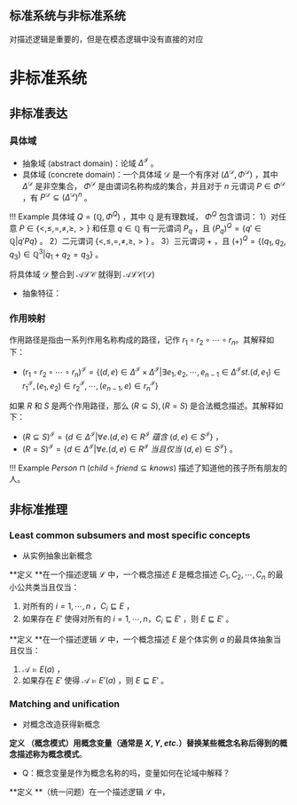 
## 标准系统与非标准系统
对描述逻辑是重要的，但是在模态逻辑中没有直接的对应

# 非标准系统

## 非标准表达

### 具体域
- 抽象域 (abstract domain)：论域 $\Delta^{\mathcal{I}}$ 。
- 具体域 (concrete domain)：一个具体域 $\mathcal{D}$ 是一个有序对 $(\Delta^{\mathcal{D}}, \Phi^{\mathcal{D}})$ ，其中 $\Delta^{\mathcal{D}}$ 是非空集合， $\Phi^{\mathcal{D}}$ 是由谓词名称构成的集合，并且对于 $n$ 元谓词 $P \in \Phi^{\mathcal{D}}$ ，有 $P^{\mathcal{D}} \subseteq (\Delta^{\mathcal{D}})^{n}$ 。

!!! Example
    具体域 $Q = (\mathbb{Q}, \Phi^{Q})$ ，其中 $\mathbb{Q}$ 是有理数域， $\Phi^{Q}$ 包含谓词：
    1）对任意 $P \in \{ <, \le, =, \ne, \ge, > \}$ 和任意 $q \in \mathbb{Q}$ 有一元谓词 $P_q$ ，且 $(P_q)^{Q} = \{q' \in \mathbb{Q} | q' P q \}$ 。
    2）二元谓词 $\{ <, \le, =, \ne, \ge, > \}$ 。
    3）三元谓词 $+$ ，且 $(+)^{Q} = \{(q_1, q_2, q_3) \in \mathbb{Q}^3 | q_1 + q_2 = q_3\}$ 。

将具体域 $\mathcal{D}$ 整合到 $\mathcal{ALC}$ 就得到 $\mathcal{ALC(D)}$
- 抽象特征：

### 作用映射

作用路径是指由一系列作用名称构成的路径，记作 $r_1 \circ r_2 \circ \cdots \circ r_n$。其解释如下：

- $(r_1 \circ r_2 \circ \cdots \circ r_n)^{\mathcal{I}} = \{ (d, e) \in \Delta^{\mathcal{I}} \times \Delta^{\mathcal{I}} | \exists e_1, e_2, \cdots, e_{n-1} \in \Delta^{\mathcal{I}} st. (d, e_1) \in r_{1}^{\mathcal{I}}, (e_1, e_2) \in r_{2}^{\mathcal{I}}, \cdots, (e_{n-1}, e) \in r_{n}^{\mathcal{I}} \}$


如果 $R$ 和 $S$ 是两个作用路径，那么 $(R \subseteq S), (R = S)$ 是合法概念描述。其解释如下：

- $(R \subseteq S)^{\mathcal{I}} = \{ d \in \Delta^{\mathcal{I}} | \forall e.(d, e) \in R^{\mathcal{I}}\ 蕴含\ (d, e) \in S^{\mathcal{I}} \}$ ，
- $(R = S)^{\mathcal{I}} =  \{ d \in \Delta^{\mathcal{I}} | \forall e.(d, e) \in R^{\mathcal{I}}\ 当且仅当\ (d, e) \in S^{\mathcal{I}} \}$ 。

!!! Example
    $Person \sqcap (child \circ friend \subseteq knows)$ 描述了知道他的孩子所有朋友的人。

## 非标准推理

### Least common subsumers and most specific concepts
- 从实例抽象出新概念

**定义 **在一个描述逻辑 $\mathcal{L}$ 中，一个概念描述 $E$ 是概念描述 $C_1, C_2, \cdots, C_n$ 的最小公共类当且仅当：

1. 对所有的 $i = 1, \cdots, n$ ，$C_i \sqsubseteq E$ ，
2. 如果存在 $E'$ 使得对所有的 $i = 1, \cdots, n ，C_i \sqsubseteq E'$ ，则 $E \sqsubseteq E'$ 。

**定义 **在一个描述逻辑 $\mathcal{L}$ 中，一个概念描述 $E$ 是个体实例 $a$ 的最具体抽象当且仅当：

1. $\mathcal{A} \models E(a)$ ，
2. 如果存在 $E'$ 使得 $\mathcal{A} \models E'(a)$ ，则 $E \sqsubseteq E'$ 。

### Matching and unification
- 对概念改造获得新概念

**定义 **（概念模式）用概念变量（通常是 $X, Y, etc.$）替换某些概念名称后得到的概念描述称为**概念模式**。
- Q：概念变量是作为概念名称的吗，变量如何在论域中解释？

**定义 **（统一问题）在一个描述逻辑 $\mathcal{L}$ 中，
